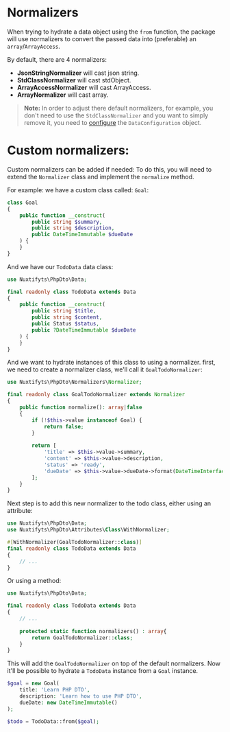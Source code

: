 Normalizers
=

When trying to hydrate a data object using the `from` function, the package will use normalizers to convert the passed
data into (preferable) an `array`/`ArrayAccess`.

By default, there are 4 normalizers:

- **JsonStringNormalizer** will cast json string.
- **StdClassNormalizer** will cast stdObject.
- **ArrayAccessNormalizer** will cast ArrayAccess.
- **ArrayNormalizer** will cast array.

> **Note:** In order to adjust there default normalizers, for example, you don't need
> to use the `StdClassNormalizer` and you want to simply remove it, you need 
> to [configure](https://github.com/nuxtifyts/php-dto/blob/main/docs/DataConfiguration.md)
> the `DataConfiguration` object.

Custom normalizers:
=

Custom normalizers can be added if needed: To do this, you will need to extend the `Normalizer` class
and implement the `normalize` method.

For example: we have a custom class called: `Goal`: 

```php
class Goal
{
    public function __construct(
        public string $summary,
        public string $description,
        public DateTimeImmutable $dueDate
    ) {
    }
}
```

And we have our `TodoData` data class: 

```php
use Nuxtifyts\PhpDto\Data;

final readonly class TodoData extends Data
{
    public function __construct(
        public string $title,
        public string $content,
        public Status $status,
        public ?DateTimeImmutable $dueDate
    ) {
    }
}
```

And we want to hydrate instances of this class to using a normalizer. first, we need to create
a normalizer class, we'll call it `GoalTodoNormalizer`:

```php
use Nuxtifyts\PhpDto\Normalizers\Normalizer;

final readonly class GoalTodoNormalizer extends Normalizer
{
    public function normalize(): array|false
    {
        if (!$this->value instanceof Goal) {
            return false;
        }
        
        return [
            'title' => $this->value->summary,
            'content' => $this->value->description,
            'status' => 'ready',
            'dueDate' => $this->value->dueDate->format(DateTimeInterface::ATOM)
        ];   
    }
}
```

Next step is to add this new normalizer to the todo class, either using 
an attribute:

```php
use Nuxtifyts\PhpDto\Data;
use Nuxtifyts\PhpDto\Attributes\Class\WithNormalizer;

#[WithNormalizer(GoalTodoNormalizer::class)]
final readonly class TodoData extends Data
{
    // ...
}
```

Or using a method:

```php
use Nuxtifyts\PhpDto\Data;

final readonly class TodoData extends Data
{
    // ...
    
    protected static function normalizers() : array{
        return GoalTodoNormalizer::class;
    }
}
```

This will add the `GoalTodoNormalizer` on top of the default normalizers. Now it'll be possible to hydrate
a `TodoData` instance from a `Goal` instance.

```php
$goal = new Goal(
    title: 'Learn PHP DTO',
    description: 'Learn how to use PHP DTO',
    dueDate: new DateTimeImmutable()
);

$todo = TodoData::from($goal);
```
